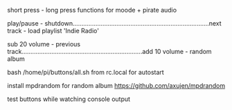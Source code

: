 short press -  long press functions for moode + pirate audio

play/pause - shutdown..............................................................................next track - load playlist 'Indie Radio'

sub 20 volume - previous track.....................................................................add 10 volume - random album



bash /home/pi/buttons/all.sh
 from rc.local for autostart

install mpdrandom for random album
https://github.com/axujen/mpdrandom

test buttons while watching console output
